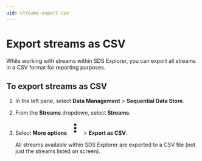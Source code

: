 ```yaml
---
uid: streams-export-csv
---
```


# Export streams as CSV

While working with streams within SDS Explorer, you can export all streams in a CSV format for reporting purposes.

## To export streams as CSV

1. In the left pane, select **Data Management** > **Sequential Data Store**.

1. From the **Streams** dropdown, select **Streams**.

1. Select **More options** ![more options](../../../_icons/default/dots-vertical.svg) > **Export as CSV**.

    All streams available within SDS Explorer are exported to a CSV file (not just the streams listed on screen).